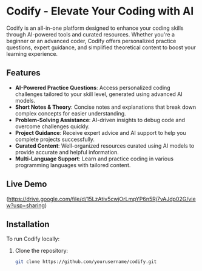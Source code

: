 # Codify - Elevate Your Coding with AI

Codify is an all-in-one platform designed to enhance your coding skills through AI-powered tools and curated resources. Whether you're a beginner or an advanced coder, Codify offers personalized practice questions, expert guidance, and simplified theoretical content to boost your learning experience.

## Features

- **AI-Powered Practice Questions**: Access personalized coding challenges tailored to your skill level, generated using advanced AI models.
- **Short Notes & Theory**: Concise notes and explanations that break down complex concepts for easier understanding.
- **Problem-Solving Assistance**: AI-driven insights to debug code and overcome challenges quickly.
- **Project Guidance**: Receive expert advice and AI support to help you complete projects successfully.
- **Curated Content**: Well-organized resources curated using AI models to provide accurate and helpful information.
- **Multi-Language Support**: Learn and practice coding in various programming languages with tailored content.

## Live Demo

(https://drive.google.com/file/d/15LzAtiv5cwjOrLmpYP6n5Rj7vAJdp02G/view?usp=sharing)

## Installation

To run Codify locally:

1. Clone the repository:
   ```bash
   git clone https://github.com/yourusername/codify.git
